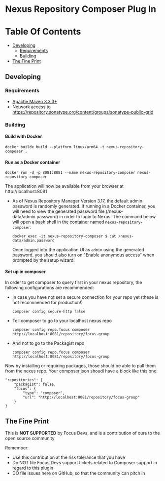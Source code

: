 <!--
  Focused Devs - 2024
-->
# Nexus Repository Composer Plug In

# Table Of Contents
* [Developing](#developing)
   * [Requirements](#requirements)
   * [Building](#building)
* [The Fine Print](#the-fine-print)

## Developing

### Requirements

* [Apache Maven 3.3.3+](https://maven.apache.org/install.html)
* Network access to https://repository.sonatype.org/content/groups/sonatype-public-grid

### Building

#### Build with Docker

    docker buildx build --platform linux/arm64 -t nexus-repository-composer .

#### Run as a Docker container

    docker run -d -p 8081:8081 --name nexus-repository-composer nexus-repository-composer 

The application will now be available from your browser at http://localhost:8081

* As of Nexus Repository Manager Version 3.17, the default admin password is randomly generated.
  If running in a Docker container, you will need to view the generated password file 
  (/nexus-data/admin.password) in order to login to Nexus. The command below will open a bash shell 
  in the container named `nexus-repository-composer`:

      docker exec -it nexus-repository-composer $ cat /nexus-data/admin.password 
      
  Once logged into the application UI as `admin` using the generated password, you should also 
  turn on "Enable anonymous access" when prompted by the setup wizard.

#### Set up in composer

In order to get composer to query first in your nexus repository, the following
configurations are recommended:

* In case you have not set a secure connection for your repo yet (these is not recommended for production!)

      composer config secure-http false
* Tell composer to go to your localhost nexus repo
      
      composer config repo.focus composer http://localhost:8081/repository/focus-group
* And not to go to the Packagist repo
  
      composer config repo.focus composer http://localhost:8081/repository/focus-group

Now by installing or requiring packages, those should be able to pull them from the nexus repo.
Your composer.json shoudl have a block like this one:

    "repositories": {
        "packagist": false,
        "focus": {
            "type": "composer",
            "url": "http://localhost:8081/repository/focus-group"
        }
    }

## The Fine Print

This is **NOT SUPPORTED** by Focus Devs, and is a contribution of ours
to the open source community

Remember:

* Use this contribution at the risk tolerance that you have
* Do NOT file Focus Devs support tickets related to Composer support in regard to this plugin
* DO file issues here on GitHub, so that the community can pitch in